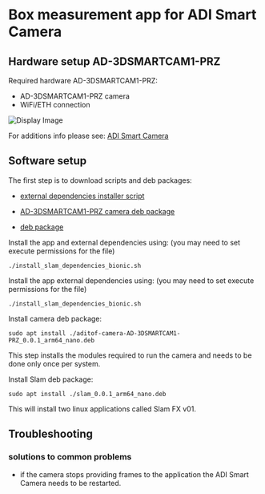# Box measurement app for ADI Smart Camera

## Hardware setup AD-3DSMARTCAM1-PRZ
Required hardware AD-3DSMARTCAM1-PRZ:
 - AD-3DSMARTCAM1-PRZ camera
 - WiFi/ETH connection
 
![Display Image](https://github.com/robotics-ai/tof_process_public/blob/main/slam/Doc/Images/adi_smart.png)

For additions info please see: 
[ADI Smart Camera](https://wiki.analog.com/resources/eval/user-guides/ad-3dsmartcam1-prz)

## Software setup

The first step is to download scripts and deb packages:
- [external dependencies installer script](https://github.com/robotics-ai/tof_process_public/blob/main/slam/ADI-Smart-Camera/install_slam_dependencies_bionic.sh)

- [AD-3DSMARTCAM1-PRZ camera deb package](https://github.com/robotics-ai/tof_process_public/blob/main/slam/ADI-Smart-Camera/aditof-camera-AD-3DSMARTCAM1-PRZ_0.0.1_arm64_nano.deb)

- [deb package](https://github.com/robotics-ai/tof_process_public/blob/main/slam/ADI-Smart-Camera/slam_0.0.1_arm64_nano.deb)

Install the app and external dependencies using: (you may need to set execute permissions for the file)
```
./install_slam_dependencies_bionic.sh
```

Install the app external dependencies using: (you may need to set execute permissions for the file)
```
./install_slam_dependencies_bionic.sh
```

Install camera deb package:
```
sudo apt install ./aditof-camera-AD-3DSMARTCAM1-PRZ_0.0.1_arm64_nano.deb
```

This step installs the modules required to run the camera and needs to be done only once per system.

Install Slam deb package:
```
sudo apt install ./slam_0.0.1_arm64_nano.deb
```
This will install two linux applications called Slam FX v01.

## Troubleshooting
### solutions to common problems
   - if the camera stops providing frames to the application the ADI Smart Camera needs to be restarted.
